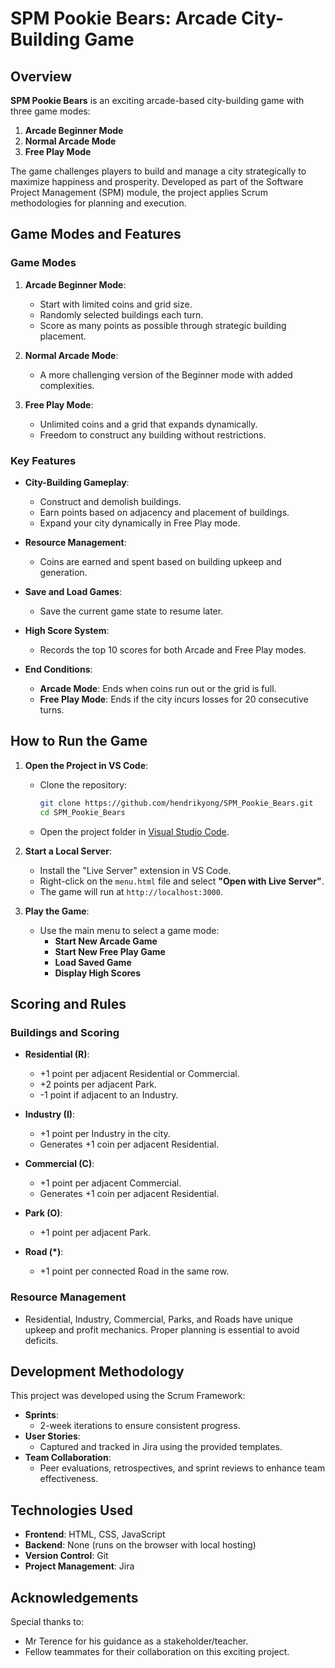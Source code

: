 # SPM Pookie Bears: Arcade City-Building Game

## Overview

**SPM Pookie Bears** is an exciting arcade-based city-building game with three game modes:
1. **Arcade Beginner Mode**
2. **Normal Arcade Mode**
3. **Free Play Mode**

The game challenges players to build and manage a city strategically to maximize happiness and prosperity. Developed as part of the Software Project Management (SPM) module, the project applies Scrum methodologies for planning and execution.

## Game Modes and Features

### Game Modes
1. **Arcade Beginner Mode**:
   - Start with limited coins and grid size.
   - Randomly selected buildings each turn.
   - Score as many points as possible through strategic building placement.

2. **Normal Arcade Mode**:
   - A more challenging version of the Beginner mode with added complexities.

3. **Free Play Mode**:
   - Unlimited coins and a grid that expands dynamically.
   - Freedom to construct any building without restrictions.

### Key Features
- **City-Building Gameplay**:
  - Construct and demolish buildings.
  - Earn points based on adjacency and placement of buildings.
  - Expand your city dynamically in Free Play mode.
  
- **Resource Management**:
  - Coins are earned and spent based on building upkeep and generation.

- **Save and Load Games**:
  - Save the current game state to resume later.

- **High Score System**:
  - Records the top 10 scores for both Arcade and Free Play modes.

- **End Conditions**:
  - **Arcade Mode**: Ends when coins run out or the grid is full.
  - **Free Play Mode**: Ends if the city incurs losses for 20 consecutive turns.

## How to Run the Game

1. **Open the Project in VS Code**:
   - Clone the repository:
     ```bash
     git clone https://github.com/hendrikyong/SPM_Pookie_Bears.git
     cd SPM_Pookie_Bears
     ```
   - Open the project folder in [Visual Studio Code](https://code.visualstudio.com/).

2. **Start a Local Server**:
   - Install the "Live Server" extension in VS Code.
   - Right-click on the `menu.html` file and select **"Open with Live Server"**.
   - The game will run at `http://localhost:3000`.

3. **Play the Game**:
   - Use the main menu to select a game mode:
     - **Start New Arcade Game**
     - **Start New Free Play Game**
     - **Load Saved Game**
     - **Display High Scores**

## Scoring and Rules

### Buildings and Scoring
- **Residential (R)**:
  - +1 point per adjacent Residential or Commercial.
  - +2 points per adjacent Park.
  - -1 point if adjacent to an Industry.

- **Industry (I)**:
  - +1 point per Industry in the city.
  - Generates +1 coin per adjacent Residential.

- **Commercial (C)**:
  - +1 point per adjacent Commercial.
  - Generates +1 coin per adjacent Residential.

- **Park (O)**:
  - +1 point per adjacent Park.

- **Road (*)**:
  - +1 point per connected Road in the same row.

### Resource Management
- Residential, Industry, Commercial, Parks, and Roads have unique upkeep and profit mechanics. Proper planning is essential to avoid deficits.

## Development Methodology

This project was developed using the Scrum Framework:
- **Sprints**:
  - 2-week iterations to ensure consistent progress.
- **User Stories**:
  - Captured and tracked in Jira using the provided templates.
- **Team Collaboration**:
  - Peer evaluations, retrospectives, and sprint reviews to enhance team effectiveness.

## Technologies Used

- **Frontend**: HTML, CSS, JavaScript
- **Backend**: None (runs on the browser with local hosting)
- **Version Control**: Git
- **Project Management**: Jira

## Acknowledgements

Special thanks to:
- Mr Terence for his guidance as a stakeholder/teacher.
- Fellow teammates for their collaboration on this exciting project.

